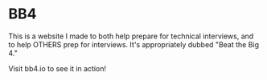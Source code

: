 # BB4

This is a website I made to both help prepare for technical interviews, and to help OTHERS prep for interviews. It's appropriately dubbed "Beat the Big 4."

Visit bb4.io to see it in action!
